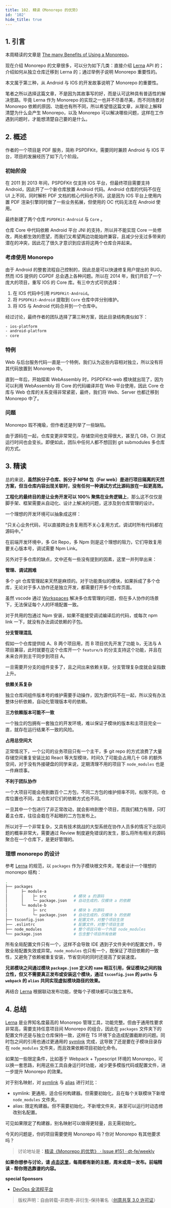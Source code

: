 ```yaml
---
title: 102. 精读《Monorepo 的优势》
id: '102'
hide_title: true
---
```


## 1. 引言

本周精读的文章是 [The many Benefits of Using a Monorepo](https://pspdfkit.com/blog/2019/benefits-of-a-monorepo/)。

现在介绍 Monorepo 的文章很多，可以分为如下几类：直接介绍 [Lerna](https://github.com/lerna/lerna) API 的；介绍如何从独立仓库迁移到 Lerna 的；通过举例子说明 Monorepo 重要性的。

本文属于第三种，从 Android 与 IOS 的开发故事说明了 Monorepo 的重要性。

笔者之所以选择这篇文章，不是因为其故事写的好，而是认可这种具有普适性的解决思路。毕竟 Lerna 作为 Monorepo 的实现之一也并不尽善尽美，而不同场景对 Monorepo 依赖的原因、功能也有所不同，所以希望借这篇文章，从理论上解释清楚为什么会产生 Monorepo，以及 Monorepo 可以解决哪些问题，这样在工作遇到问题时，才能想清楚自己要的是什么。

## 2. 概述

作者的一个项目是 PDF 服务，简称 PSPDFKit，需要同时兼顾 Android 与 IOS 平台，项目的发展经历了如下几个阶段。

### 初始阶段

在 2011 到 2013 年间，PSPDFKit 仅支持 IOS 平台，但最终项目需要支持 Android，因此开了一个新仓库放置 Android 代码。Android 仓库的代码不仅在 UI 上不同，同时解析 PDF 文档的核心代码也不同，这是因为 IOS 平台上使用内置 PDF 渲染引擎同时做了一些业务拓展，但使用的 OC 代码无法在 Android 使用。

最终新建了两个仓库 `PSPDFKit-Android` 与 `Core` 。

仓库 Core 中代码依赖 Android 平台 JNI 的支持，所以并不能实现 Core 一处修改，两处都生效的愿望，而我们又希望两边功能始终兼容，且减少分支过多带来的潜在的冲突，因此花了很久才意识到应该将这两个仓库合并起来。

### 考虑使用 Monorepo

由于 Android 的整套流程自己控制的，因此总是可以快速修复用户提出的 BUG，然而 IOS 提供的 CGPDF 总会遇上各种问题。所以在 2014 年，我们开启了一个庞大的项目，重写 IOS 的 Core 库。有三中方式可供选择：

1. 在 IOS 代码中引用 `PSPDFKit-Android`。
2. 将 `PSPDFKit-Android` 提取到 `Core` 仓库中并分别维护。
3. 将 IOS 与 Android 代码合并到一个仓库中。

经过讨论，最终作者的团队选择了第三种方案，因此目录结构类似如下：

```bash
- ios-platform
- android-platform
- core
```

### 特例

Web 与后台服务代码一直是一个特例，我们认为这些内容相对独立，所以没有将其代码放置到 Monorepo 中。

直到一年后，开始探索 WebAssembly 时，PSPDFKit-web 模块就出现了，因为可以利用 WebAssembly 将 Core 的代码编译并在 Web 平台使用，因此 Core 仓库与 Web 仓库的关系变得非常紧密，最终，我们将 Web、Server 也都迁移到 Monorepo 中了。

### 问题

Monorepo 瑕不掩瑜，但作者还是列举了一些缺陷。

由于源码在一起，仓库变更非常常见，存储空间也变得很大，甚至几 GB，CI 测试运行时间也会变长。即便如此，团队中任何人都不想回到 git submodules 多仓库的方式。

## 3. 精读

总的来说，**虽然拆分子仓库、拆分子 NPM 包（For web）是进行项目隔离的天然方案，但当仓库内容出现关联时，没有任何一种调试方式比源码放在一起更高效。**

**工程化的最终目的是让业务开发可以 100% 聚焦在业务逻辑上**，那么这不仅仅是脚手架、框架需要从自动化、设计上解决的问题，这涉及到仓库管理的设计。

一个理想的开发环境可以抽象成这样：

“只关心业务代码，可以直接跨业务复用而不关心复用方式，调试时所有代码都在源码中。”

在前端开发环境中，多 Git Repo，多 Npm 则是这个理想的阻力，它们导致复用要关心版本号，调试需要 Npm Link。

另外对于多仓库的缺点，文中还有一些没有提到的因素，这里一并列举出来：

**管理、调试困难**

多个 git 仓库管理起来天然是麻烦的。对于功能类似的模块，如果拆成了多个仓库，无论对于多人协作还是独立开发，都需要打开多个仓库页面。

虽然 vscode 通过 [Workspaces](https://code.visualstudio.com/docs/editor/multi-root-workspaces) 解决多仓库管理的问题，但在多人协作的场景下，无法保证每个人的环境配置一致。

对于共用的包通过 Npm 安装，如果不能接受调试编译后的代码，或每次 npm link 一下，就没有办法调试依赖的子包。

**分支管理混乱**

假如一个仓库提供给 A、B 两个项目用，而 B 项目优先开发了功能 b，无法与 A 项目兼容，此时就要在这个仓库开一个 `feature/b` 的分支支持这个功能，并且在未来合并到主干同步到项目 A。

一旦需要开分支的组件变多了，且之间出来依赖关联，分支管理复杂度就会呈指数上升。

**依赖关系复杂**

独立仓库间组件版本号的维护需要手动操作，因为源代码不在一起，所以没有办法整体分析依赖，自动化管理版本号的依赖。

**三方依赖版本可能不一致**

一个独立的包拥有一套独立的开发环境，难以保证子模块的版本和主项目完全一直，就存在运行结果不一致的风险。

**占用总空间大**

正常情况下，一个公司的业务项目只有一个主干，多 git repo 的方式浪费了大量存储空间重复安装比如 React 等大型模块，时间久了可能会占用几十 GB 的额外空间，对于没有外接硬盘的同学来说，定期清理不用的项目下 `node_modules` 也是一件麻烦事。

**不利于团队协作**

一个大项目可能会用到数百个二方包，不同二方包的维护频率不同，权限不同，仓库位置也不同，主仓库对它们的依赖方式也不同。

一旦其中一个包进行了非正常改动，就会影响到整个项目，而我们精力有限，只盯着主仓库，往往会栽在不起眼的二方包发布上。

所以对于一个非常复杂，又具有技术挑战的大型系统在协作人员多的情况下出现问题的概率非常大，需要通过 Review 制度避免错误的发生，那么将所有相关的源码聚合在一个仓库下，是更好管理的。

### 理想 monorepo 的设计

参考 [Lerna](https://github.com/lerna/lerna) 的规范，以 `packages` 作为子模块根文件夹，笔者设计一个理想的 monorepo 结构：

```bash
.
├── packages
│      ├─ module-a
│      │    ├─ src            # 模块 a 的源码
│      │    └─ package.json   # 自动生成的，仅模块 a 的依赖
│      └─ module-b
│           ├─ src            # 模块 b 的源码
│           └─ package.json   # 自动生成的，仅模块 b 的依赖
├── tsconfig.json             # 配置文件，对整个项目生效
├── .eslintrc                 # 配置文件，对整个项目生效
├── node_modules              # 整个项目只有一个外层 node_modules
└── package.json              # 包含整个项目所有依赖
```

所有全局配置文件只有一个，这样不会导致 IDE 遇到子文件夹中的配置文件，导致全局配置失效或异常。`node_modules` 也只有一个，既保证了项目依赖的一致性，又避免了依赖被重复安装，节省空间的同时还提高了安装速度。

**兄弟模块之间通过模块 `package.json` 定义的 `name` 相互引用，保证模块之间的独立性，但又不需要真正发布或安装这个模块，通过 `tsconfig.json` 的 `paths` 与 `webpack` 的 `alias` 共同实现虚拟模块路径的效果。**

再结合 [Lerna](https://github.com/lerna/lerna) 根据联动发布功能，使每个子模块都可以独立发布。

## 4. 总结

[Lerna](https://github.com/lerna/lerna) 是业界知名度最高的 Monorepo 管理工具，功能完整。但由于通用性要求非常高，需要支持任意项目间 Monorepo 的组合，因此在 `packages` 文件夹下的配置文件还是与独立仓库保持一致，这样在 TS 环境下会造成配置截断的问题。同时包之间的引用也通过更通用的 [symlink](https://nodejs.org/dist/latest-v12.x/docs/api/fs.html#fs_fs_symlink_target_path_type_callback) 完成，这导致了还是要在子模块目录存在 `node_modules` 文件夹，而且效果依赖项目初始化命令。

如果加一些限定条件，比如基于 Webpack + Typescript 环境的 Monorepo，可以换一套思路，利用这些工具自身运行时功能，减少更多模版代码或配置文件，进一步提升 Monorepo 的效果。

对于别名映射，对 [symlink](https://nodejs.org/dist/latest-v12.x/docs/api/fs.html#fs_fs_symlink_target_path_type_callback) 与 [alias](https://webpack.js.org/configuration/resolve/#resolvealias) 进行对比：

- symlink: 更通用，适合任何构建器。但需要初始化，且在每个关联模块下新增 `node_modules` 文件夹。
- alias: 限定构建器。但不需要初始化，不新增文件夹，甚至可以运行时动态修改别名配置。

可见如果限定了构建器，别名映射可以做得更轻量，且无需初始化。

今天的问题是，你的项目需要使用 Monorepo 吗？你对 Monorepo 有其他要求吗？

> 讨论地址是：[精读《Monorepo 的优势》 · Issue #151 · dt-fe/weekly](https://github.com/dt-fe/weekly/issues/151)

**如果你想参与讨论，请 [点击这里](https://github.com/dt-fe/weekly)，每周都有新的主题，周末或周一发布。前端精读 - 帮你筛选靠谱的内容。**

**special Sponsors**

- [DevOps 全流程平台](https://e.coding.net/?utm_source=weekly)

> 版权声明：自由转载-非商用-非衍生-保持署名（[创意共享 3.0 许可证](https://creativecommons.org/licenses/by-nc-nd/3.0/deed.zh)）

